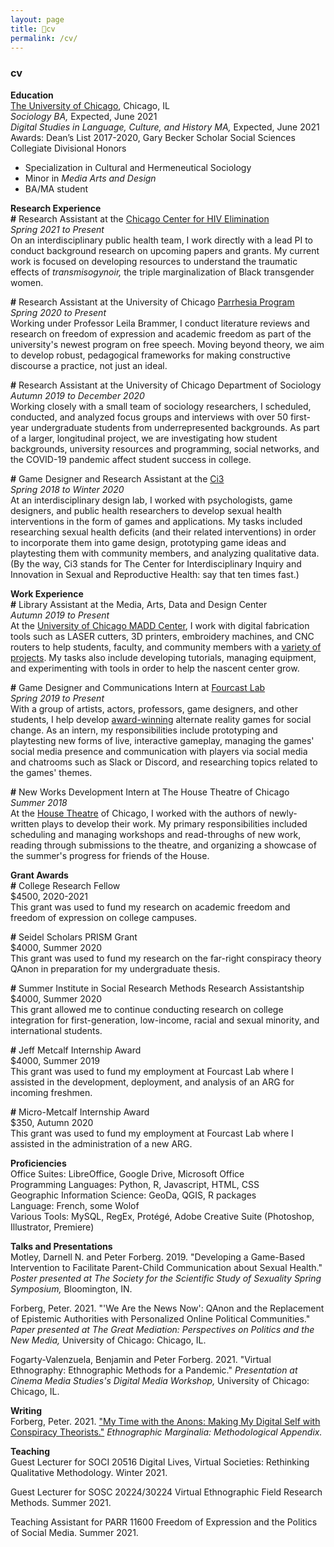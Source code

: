 ```yaml
---
layout: page
title: 📃cv
permalink: /cv/
---
```


### cv

**Education**  
[The University of Chicago](https://www.uchicago.edu/), Chicago, IL  
*Sociology BA,* Expected, June 2021  
*Digital Studies in Language, Culture, and History MA,* Expected, June 2021  
Awards: Dean’s List 2017-2020, Gary Becker Scholar Social Sciences Collegiate Divisional Honors
- Specialization in Cultural and Hermeneutical Sociology
- Minor in *Media Arts and Design*  
- BA/MA student

**Research Experience**  
**\#** Research Assistant at the [Chicago Center for HIV Elimination](https://hivelimination.uchicago.edu/)    
*Spring 2021 to Present*     
On an interdisciplinary public health team, I work directly with a lead PI to conduct background research on upcoming papers and grants. My current work is focused on developing resources to understand the traumatic effects of *transmisogynoir,* the triple marginalization of Black transgender women. 


**\#** Research Assistant at the University of Chicago [Parrhesia Program](https://college.uchicago.edu/academics/parrhesia-program-public-discourse)  
*Spring 2020 to Present*  
Working under Professor Leila Brammer, I conduct literature reviews and research on freedom of expression and academic freedom as part of the university's newest program on free speech. Moving beyond theory, we aim to develop robust, pedagogical frameworks for making constructive discourse a practice, not just an ideal.

**\#** Research Assistant at the University of Chicago Department of Sociology    
*Autumn 2019 to December 2020*  
Working closely with a small team of sociology researchers, I scheduled, conducted, and analyzed focus groups and interviews with over 50 first-year undergraduate students from underrepresented backgrounds. As part of a larger, longitudinal project, we are investigating how student backgrounds, university resources and programming, social networks, and the COVID-19 pandemic affect student success in college.

**\#** Game Designer and Research Assistant at the [Ci3](https://ci3.uchicago.edu/)  
*Spring 2018 to Winter 2020*  
At an interdisciplinary design lab, I worked with psychologists, game designers, and public health researchers to develop sexual health interventions in the form of games and applications. My tasks included researching sexual health deficits (and their related interventions) in order to incorporate them into game design, prototyping game ideas and playtesting them with community members, and analyzing qualitative data. (By the way, Ci3 stands for The Center for Interdisciplinary Inquiry and Innovation in Sexual and Reproductive Health: say that ten times fast.)

**Work Experience**  
**\#** Library Assistant at the Media, Arts, Data and Design Center  
*Autumn 2019 to Present*  
At the [University of Chicago MADD Center](https://arts.uchicago.edu/explore/initiatives/media-arts-data-and-design-center-madd-center), I work with digital fabrication tools such as LASER cutters, 3D printers, embroidery machines, and CNC routers to help students, faculty, and community members with a [variety of projects](https://voices.uchicago.edu/madeathal/). My tasks also include developing tutorials, managing equipment, and experimenting with tools in order to help the nascent center grow.

**\#** Game Designer and Communications Intern at [Fourcast Lab](https://fourcastlab.com/)  
*Spring 2019 to Present*  
With a group of artists, actors, professors, game designers, and other students, I help develop [award-winning](https://anywhere.indiecade.com/nominated-games/terrarium-an-alternate-reality-game/) alternate reality games for social change. As an intern, my responsibilities include prototyping and playtesting new forms of live, interactive gameplay, managing the games' social media presence and communication with players via social media and chatrooms such as Slack or Discord, and researching topics related to the games' themes.

**\#** New Works Development Intern at The House Theatre of Chicago   
*Summer 2018*  
At the [House Theatre](https://www.thehousetheatre.com/) of Chicago, I worked with the authors of newly-written plays to develop their work. My primary responsibilities included scheduling and managing workshops and read-throughs of new work, reading through submissions to the theatre, and organizing a showcase of the summer's progress for friends of the House.

**Grant Awards**  
**\#** College Research Fellow   
$4500, 2020-2021  
This grant was used to fund my research on academic freedom and freedom of expression on college campuses.  

**\#** Seidel Scholars PRISM Grant  
$4000, Summer 2020  
This grant was used to fund my research on the far-right conspiracy theory QAnon in preparation for my undergraduate thesis.

**\#** Summer Institute in Social Research Methods Research Assistantship  
$4000, Summer 2020  
This grant allowed me to continue conducting research on college integration for first-generation, low-income, racial and sexual minority, and international students.

**\#** Jeff Metcalf Internship Award  
$4000, Summer 2019  
This grant was used to fund my employment at Fourcast Lab where I assisted in the development, deployment, and analysis of an ARG for incoming freshmen.

**\#** Micro-Metcalf Internship Award  
$350, Autumn 2020  
This grant was used to fund my employment at Fourcast Lab where I assisted in the administration of a new ARG.

**Proficiencies**    
Office Suites: LibreOffice, Google Drive, Microsoft Office  
Programming Languages: Python, R, Javascript, HTML, CSS  
Geographic Information Science: GeoDa, QGIS, R packages  
Language: French, some Wolof  
Various Tools: MySQL, RegEx, Protégé, Adobe Creative Suite (Photoshop, Illustrator, Premiere) 

**Talks and Presentations**  
Motley, Darnell N. and Peter Forberg. 2019. "Developing a Game-Based Intervention to Facilitate Parent-Child Communication about Sexual Health." *Poster presented at The Society for the Scientific Study of Sexuality Spring Symposium,* Bloomington, IN. 

Forberg, Peter. 2021. "'We Are the News Now': QAnon and the Replacement of Epistemic Authorities with Personalized Online Political Communities." *Paper presented at The Great Mediation: Perspectives on Politics and the New Media,* University of Chicago: Chicago, IL.

Fogarty-Valenzuela, Benjamin and Peter Forberg. 2021. "Virtual Ethnography: Ethnographic Methods for a Pandemic." *Presentation at Cinema Media Studies's Digital Media Workshop,* University of Chicago: Chicago, IL.

**Writing**    
Forberg, Peter. 2021. ["My Time with the Anons: Making My Digital Self with Conspiracy Theorists."](https://ethnomarginalia.com/my-time-with-the-anons/) *Ethnographic Marginalia: Methodological Appendix.*

**Teaching**  
Guest Lecturer for SOCI 20516 Digital Lives, Virtual Societies: Rethinking Qualitative Methodology. Winter 2021.

Guest Lecturer for SOSC 20224/30224 Virtual Ethnographic Field Research Methods. Summer 2021.

Teaching Assistant for PARR 11600 Freedom of Expression and the Politics of Social Media. Summer 2021.
